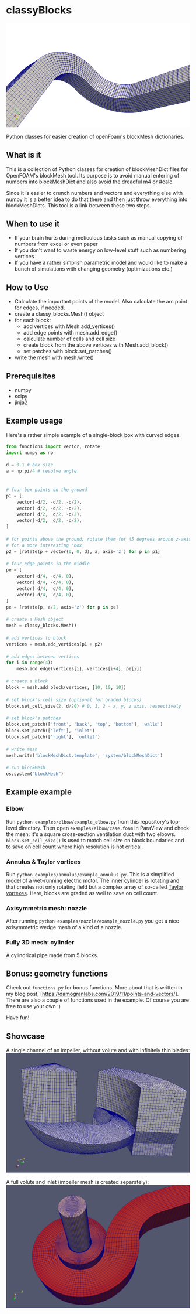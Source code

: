# classyBlocks
![Elbows](https://github.com/FranzBangar/classyBlocks/blob/master/showcase/elbows.png?raw=true "Elbows")

Python classes for easier creation of openFoam's blockMesh dictionaries.

## What is it
This is a collection of Python classes for creation of blockMeshDict files for OpenFOAM's blockMesh tool.
Its purpose is to avoid manual entering of numbers into blockMeshDict and also avoid the dreadful m4 or #calc.

Since it is easier to crunch numbers and vectors and everything else with numpy it is a better idea to do that
there and then just throw everything into blockMeshDicts. This tool is a link between these two steps.

## When to use it
- If your brain hurts during meticulous tasks such as manual copying of numbers from excel or even paper
- If you don't want to waste energy on low-level stuff such as numbering vertices
- If you have a rather simplish parametric model and would like to make a bunch of simulations with changing geometry (optimizations etc.)

## How to Use
- Calculate the important points of the model. Also calculate the arc point for edges, if needed.
- create a classy_blocks.Mesh() object
- for each block:
    - add vertices with Mesh.add_vertices()
    - add edge points with mesh.add_edge()
    - calculate number of cells and cell size
    - create block from the above vertices with Mesh.add_block()
    - set patches with block.set_patches()
- write the mesh with mesh.write()

## Prerequisites
 - numpy
 - scipy
 - jinja2

## Example usage
Here's a rather simple example of a single-block box with curved edges.

```python
from functions import vector, rotate
import numpy as np

d = 0.1 # box size
a = np.pi/4 # revolve angle


# four box points on the ground
p1 = [
    vector(-d/2, -d/2, -d/2),
    vector( d/2, -d/2, -d/2),
    vector( d/2,  d/2, -d/2),
    vector(-d/2,  d/2, -d/2),
]

# for points above the ground; rotate them for 45 degrees around z-axis
# for a more interesting 'box'
p2 = [rotate(p + vector(0, 0, d), a, axis='z') for p in p1]

# four edge points in the middle
pe = [
    vector(-d/4, -d/4, 0),
    vector( d/4, -d/4, 0),
    vector( d/4,  d/4, 0),
    vector(-d/4,  d/4, 0),
]
pe = [rotate(p, a/2, axis='z') for p in pe]

# create a Mesh object
mesh = classy_blocks.Mesh()

# add vertices to block
vertices = mesh.add_vertices(p1 + p2)

# add edges between vertices
for i in range(4):
    mesh.add_edge(vertices[i], vertices[i+4], pe[i])

# create a block
block = mesh.add_block(vertices, [10, 10, 10])

# set block's cell size (optional for graded blocks)
block.set_cell_size(2, d/20) # 0, 1, 2 - x, y, z axis, respectively

# set block's patches
block.set_patch(['front', 'back', 'top', 'bottom'], 'walls')
block.set_patch(['left'], 'inlet')
block.set_patch(['right'], 'outlet')

# write mesh
mesh.write('blockMeshDict.template', 'system/blockMeshDict')

# run blockMesh
os.system("blockMesh")
```

## Example example
### Elbow
Run `python examples/elbow/example_elbow.py` from this repository's top-level directory.
Then open `examples/elbow/case.foam` in ParaView and check the mesh: it's a
square cross-section ventilation duct with two elbows. `block.set_cell_size()` is used to 
match cell size on block boundaries and to save on cell count where high resolution is not critical.

### Annulus & Taylor vortices
Run `python examples/annulus/example_annulus.py`. This is a simplified model of a wet-running electric motor.
The inner cylinder is rotating and that creates not only rotating field but a complex array of so-called
[Taylor vortexes](https://www.google.com/search?tbm=isch&q=taylor+vortex). Here, blocks are graded as well
to save on cell count.

### Axisymmetric mesh: nozzle
After running `python examples/nozzle/example_nozzle.py` you get a nice axisymmetric wedge mesh
of a kind of a nozzle.

### Fully 3D mesh: cylinder
A cylindrical pipe made from 5 blocks.

## Bonus: geometry functions
Check out `functions.py` for bonus functions. More about that is written in my blog post, [https://damogranlabs.com/2019/11/points-and-vectors/].
There are also a couple of functions used in the example.
Of course you are free to use your own :)

Have fun!

## Showcase
A single channel of an impeller, without volute and with infinitely thin blades:
![Impeller](https://github.com/FranzBangar/classyBlocks/blob/master/showcase/impeller.png?raw=true "Impeller")

A full volute and inlet (impeller mesh is created separately):
![Volute](https://github.com/FranzBangar/classyBlocks/blob/master/showcase/volute.png?raw=true "Volute")
